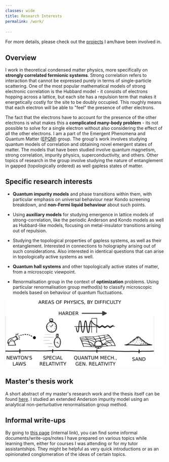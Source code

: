 ```yaml
---
classes: wide
title: Research Interests
permalink: /work/

---
```


For more details, please check out the [projects](/research/) I am/have been involved in.

## Overview

I work in theoretical condensed matter physics, more specifically on **strongly correlated fermionic systems**. Strong correlation refers to interaction that cannot be expressed purely in terms of single-particle scattering. One of the most popular mathematical models of strong electronic correlation is the Hubbard model - it consists of electrons hopping across a lattice, but each site has a repulsion term that makes it energetically costly for the site to be doubly occupied. This roughly means that each electron will be able to "feel" the presence of other electrons.

The fact that the electrons have to account for the presence of the other electrons is what makes this a **complicated many-body problem** - its not possible to solve for a single electron without also considering the effect of all the other electrons.
I am a part of the Emergent Phenomena and Quantum Matter ([EPQM](https://www.iiserkol.ac.in/~slal/index.html)) group. The group's work involves studying quantum models of correlation and obtaining novel emergent states of matter. The models that have been studied involve quantum magnetism, strong correlation, impurity physics, superconductivity, and others. Other topics of research in the group involve studying the nature of entanglement in gapped (topologically ordered) as well gapless states of matter.

## Specific research interests

- **Quantum impurity models** and phase transitions within them, with particular emphasis on universal behaviour near Kondo screening breakdown, and **non-Fermi liquid behaviour** about such points.

- Using **auxiliary models** for studying emergence in lattice models of strong-correlation, like the periodic Anderson  and Kondo models as well as Hubbard-like models, focusing on metal-insulator transitions arising out of repulsion.

- Studying the topological properties of gapless systems, as well as their entanglement. Interested in connections to holography arising out of such considerations. Also interested in identical questions that can arise in topologically active systems as well.

- **Quantum hall systems** and other topologically active states of matter, from a microscopic viewpoint. 

- Renormalisation group in the context of **optimization** problems. Using particular renormalisation group method(s) to classify microscopic models based on behaviour of quantum fluctuations. 


![](/assets/images/work/xkcd-sand.png)

## Master's thesis work

A short abstract of my master's research work and the thesis itself can be found [here](/ms-thesis/). I studied an extended Anderson impurity model using an analytical non-perturbative renormalisation group method.

## Informal write-ups

By going to [this page](/write-ups/) (internal link), you can find some informal documents/write-ups/notes I have prepared on various topics while learning them, either for courses I was attending or for my tutor assistantships. They might be helpful as very quick introductions or as an opinionated conglomeration of the ideas of certain topics.
